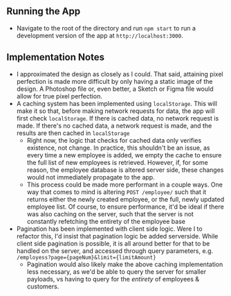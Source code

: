 ## Running the App

- Navigate to the root of the directory and run `npm start` to run a development version of the app at `http://localhost:3000`.

## Implementation Notes

- I approximated the design as closely as I could. That said, attaining pixel perfection is made more difficult by only having a static image of the design. A Photoshop file or, even better, a Sketch or Figma file would allow for true pixel perfection.
- A caching system has been implemented using `localStorage`. This will make it so that, before making network requests for data, the app will first check `localStorage`. If there is cached data, no network request is made. If there's no cached data, a network request is made, and the results are then cached in `localStorage`
  - Right now, the logic that checks for cached data only verifies existence, not change. In practice, this shouldn't be an issue, as every time a new employee is added, we empty the cache to ensure the full list of new employees is retrieved. However, if, for some reason, the employee database is altered server side, these changes would not immediately propagate to the app.
  - This process could be made more performant in a couple ways. One way that comes to mind is altering `POST /employee/` such that it returns either the newly created employee, or the full, newly updated employee list. Of course, to ensure performance, it'd be ideal if there was also caching on the server, such that the server is not constantly refetching the entirety of the employee base
- Pagination has been implemented with client side logic. Were I to refactor this, I'd insist that pagination logic be added serverside. While client side pagination is possible, it is all around better for that to be handled on the server, and accessed through query parameters, e.g. `/employess?page={pageNum}&limit={limitAmount}`
  - Pagination would also likely make the above caching implementation less necessary, as we'd be able to query the server for smaller payloads, vs having to query for the _entirety_ of employees & customers.
